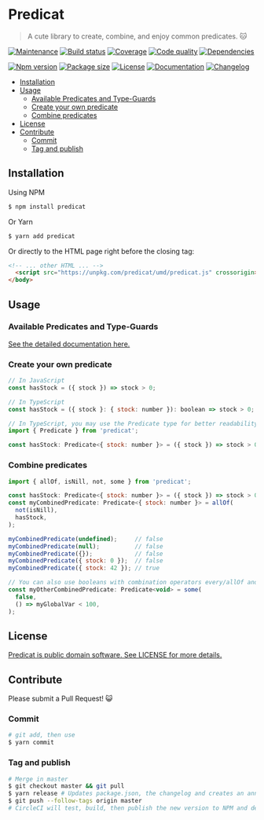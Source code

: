 # Predicat <!-- omit in toc -->

> A cute library to create, combine, and enjoy common predicates. 🐱

[![Maintenance](https://img.shields.io/badge/maintained%3F-yes-blue?style=flat-square)](https://github.com/vguillou/predicat/graphs/commit-activity)
[![Build status](https://img.shields.io/circleci/build/gh/vguillou/predicat/master?style=flat-square)](https://app.circleci.com/pipelines/github/vguillou/predicat)
[![Coverage](https://img.shields.io/codecov/c/gh/vguillou/predicat/master?style=flat-square)](https://codecov.io/gh/vguillou/predicat)
[![Code quality](https://img.shields.io/codefactor/grade/github/vguillou/predicat/master?style=flat-square)](https://www.codefactor.io/repository/github/vguillou/predicat)
[![Dependencies](https://img.shields.io/david/vguillou/predicat?style=flat-square)](https://david-dm.org/vguillou/predicat)

[![Npm version](https://img.shields.io/npm/v/predicat?color=orange&style=flat-square)](https://www.npmjs.com/package/predicat)<!--[![Npm downloads](https://img.shields.io/npm/dw/predicat?color=orange&style=flat-square)](https://www.npmjs.com/package/predicat)-->
[![Package size](https://img.shields.io/bundlephobia/minzip/predicat?style=flat-square)](https://bundlephobia.com/result?p=predicat)
[![License](https://img.shields.io/github/license/vguillou/predicat?color=blue&style=flat-square)](https://github.com/vguillou/predicat/blob/master/LICENSE)
[![Documentation](https://img.shields.io/badge/documentation-blue?style=flat-square)](https://vguillou.github.io/predicat/latest/)
[![Changelog](https://img.shields.io/badge/changelog-blue?style=flat-square)](https://github.com/vguillou/predicat/blob/master/CHANGELOG.md)

- [Installation](#installation)
- [Usage](#usage)
  - [Available Predicates and Type-Guards](#available-predicates-and-type-guards)
  - [Create your own predicate](#create-your-own-predicate)
  - [Combine predicates](#combine-predicates)
- [License](#license)
- [Contribute](#contribute)
  - [Commit](#commit)
  - [Tag and publish](#tag-and-publish)

## Installation

Using NPM

```bash
$ npm install predicat
```

Or Yarn

```bash
$ yarn add predicat
```

Or directly to the HTML page right before the closing </body> tag:

```html
<!-- ... other HTML ... -->
  <script src="https://unpkg.com/predicat/umd/predicat.js" crossorigin></script> <!-- When deploying, use predicat.min.js -->
</body>
```

## Usage

### Available Predicates and Type-Guards

[See the detailed documentation here.](https://vguillou.github.io/predicat/latest/)

### Create your own predicate

```js
// In JavaScript
const hasStock = ({ stock }) => stock > 0;

// In TypeScript
const hasStock = ({ stock }: { stock: number }): boolean => stock > 0;

// In TypeScript, you may use the Predicate type for better readability
import { Predicate } from 'predicat';

const hasStock: Predicate<{ stock: number }> = ({ stock }) => stock > 0;
```

### Combine predicates

```js
import { allOf, isNill, not, some } from 'predicat';

const hasStock: Predicate<{ stock: number }> = ({ stock }) => stock > 0;
const myCombinedPredicate: Predicate<{ stock: number }> = allOf(
  not(isNill),
  hasStock,
);

myCombinedPredicate(undefined);     // false
myCombinedPredicate(null);          // false
myCombinedPredicate({});            // false
myCombinedPredicate({ stock: 0 });  // false
myCombinedPredicate({ stock: 42 }); // true

// You can also use booleans with combination operators every/allOf and some/oneOf
const myOtherCombinedPredicate: Predicate<void> = some(
  false,
  () => myGlobalVar < 100,
);
```

## License

[Predicat is public domain software. See LICENSE for more details.](https://github.com/vguillou/predicat/blob/master/LICENSE)

## Contribute

Please submit a Pull Request! 😺

### Commit

```bash
# git add, then use
$ yarn commit
```

### Tag and publish

```bash
# Merge in master
$ git checkout master && git pull
$ yarn release # Updates package.json, the changelog and creates an annotated git tag
$ git push --follow-tags origin master
# CircleCI will test, build, then publish the new version to NPM and deploy the documentation to the 'gh-pages' branch
```

